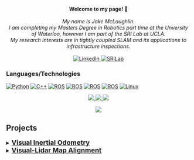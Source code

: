 <p align="center">
    <b>Welcome to my page! 👋</b><br><br>
    <i>
        My name is Jake McLaughlin.<br>
        I am completing my Masters Degree in Robotics part time at the Unversity of Waterloo, however I am part of the SRI Lab at UCLA.<br>
        My research interests are in tightly coupled SLAM and its applications to infrastructure inspections.<br>
    </i><br>
    <a href="https://www.linkedin.com/in/jakefmclaughlin">
        <img src="https://img.shields.io/badge/LinkedIn-blue?style=flat-square&logo=linkedin" alt="LinkedIn">
    </a>
    <a href="https://sri-lab.seas.ucla.edu/">
        <img src="https://img.shields.io/badge/SRILab-blue?style=flat-square&logo=SRILab" alt="SRILab">
    </a>
</p>

### Languages/Technologies
[![Python](https://img.shields.io/badge/python-black?style=for-the-badge&logo=python)](https://github.com/jakemclaughlin6)
[![C++](https://img.shields.io/badge/c++-black?style=for-the-badge&logo=cplusplus)](https://github.com/jakemclaughlin6)
[![ROS](https://img.shields.io/badge/ros-black?style=for-the-badge&logo=ros)](https://github.com/jakemclaughlin6)
[![ROS](https://img.shields.io/badge/opencv-black?style=for-the-badge&logo=opencv)](https://github.com/jakemclaughlin6)
[![ROS](https://img.shields.io/badge/pcl-black?style=for-the-badge&logo=pcl)](https://github.com/jakemclaughlin6)
[![ROS](https://img.shields.io/badge/eigen-black?style=for-the-badge&logo=eigen)](https://github.com/jakemclaughlin6)
[![Linux](https://img.shields.io/badge/linux-black?style=for-the-badge&logo=Linux)](https://github.com/jakemclaughlin6)

<p align="center">
  <a href="https://github.com/jakemclaughlin6">
    <img src="http://github-profile-summary-cards.vercel.app/api/cards/profile-details?username=jakemclaughlin6&theme=transparent" />
  </a>
  <a href="https://github.com/jakemclaughlin6">
    <img src="https://github-readme-streak-stats.herokuapp.com/?user=jakemclaughlin6&hide_border=true&card_width=338&theme=transparent" />
  </a>
  <a href="https://github.com/jakemclaughlin6">
    <img src="http://github-profile-summary-cards.vercel.app/api/cards/stats?username=jakemclaughlin6&theme=transparent" />
  </a>
</p>

<p align="center">
  <a href="https://github.com/jakemclaughlin6">
    <img src="https://komarev.com/ghpvc/?username=jakemclaughlin6&color=blue&style=flat)" />
  </a>
</p>

## Projects

<details>
<summary><b><u><font size="+1">Visual Inertial Odometry</font></u></b></summary>

This video was taken of the Visual-Inertial-Odometry I implemented, as part of [beam_slam](https://github.com/BEAMRobotics/beam_slam), from the ground up using Locus's [fuse](https://github.com/locusrobotics/fuse) repository, along with an in lab library [libbeam](https://github.com/BEAMRobotics/libbeam), where many of my contributions lie. The goal of this VIO implementation was to provide a platform for further research and enhancement (learning based feature tracking, MLPnP, semantic segmentation etc). It was also implemented with the coupling of LiDAR odometry in mind, along with coupled Visual-LiDAR place recognition for robust and accurate loop closures.

https://github.com/jakemclaughlin6/jakemclaughlin6/assets/25440002/5c63e5da-b821-4174-8d1e-e45739183d65

</details>

<details>
<summary><b><u><font size="+1">Visual-Lidar Map Alignment</font></u></b></summary>

As part of my thesis work, I have implemented an offline tool to automatically align maps generated from SLAM. This approach to alignment allows for more robust, decoupled approached to visual or lidar place recognition as there is no real-time constraint. The purpose of this work is to allow for repeated inspections of the same area, without the need to be confined to one of the few multi-session SLAM packages (namely ORB-SLAM3, RTAB-map, maplab and lt-mapper). See my repository [vl_traj_alignment](https://github.com/jakemclaughlin6/vl_traj_alignment) for implementation.

Before Alignment            |  After Alignment
:-------------------------:|:-------------------------:
![](https://github.com/jakemclaughlin6/jakemclaughlin6/assets/25440002/62acc213-0652-4563-bd99-86005a45f677)  |  ![](https://github.com/jakemclaughlin6/jakemclaughlin6/assets/25440002/15605e65-9d25-4fbe-8231-6c78022ba7fa)
![](https://github.com/jakemclaughlin6/jakemclaughlin6/assets/25440002/90e93842-c322-4f4a-9234-8d082e8ae903)  |  ![](https://github.com/jakemclaughlin6/jakemclaughlin6/assets/25440002/9c9f7094-b612-4cad-95af-7d52fcd630a6)

</details>

